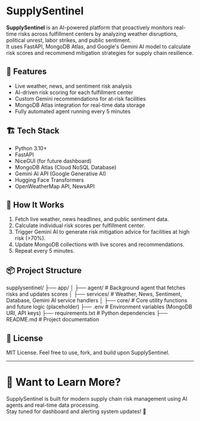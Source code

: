 # SupplySentinel

**SupplySentinel** is an AI-powered platform that proactively monitors real-time risks across fulfillment centers by analyzing weather disruptions, political unrest, labor strikes, and public sentiment.  
It uses FastAPI, MongoDB Atlas, and Google's Gemini AI model to calculate risk scores and recommend mitigation strategies for supply chain resilience.

## 🌟 Features

- Live weather, news, and sentiment risk analysis
- AI-driven risk scoring for each fulfillment center
- Custom Gemini recommendations for at-risk facilities
- MongoDB Atlas integration for real-time data storage
- Fully automated agent running every 5 minutes

## 🏗️ Tech Stack

- Python 3.10+
- FastAPI
- NiceGUI (for future dashboard)
- MongoDB Atlas (Cloud NoSQL Database)
- Gemini AI API (Google Generative AI)
- Hugging Face Transformers
- OpenWeatherMap API, NewsAPI

## 🚀 How It Works

1. Fetch live weather, news headlines, and public sentiment data.
2. Calculate individual risk scores per fulfillment center.
3. Trigger Gemini AI to generate risk mitigation advice for facilities at high risk (>70%).
4. Update MongoDB collections with live scores and recommendations.
5. Repeat every 5 minutes.

## 📦 Project Structure
supplysentinel/ 
├── app/ 
│ ├── agent/ # Background agent that fetches risks and updates scores 
│ ├── services/ # Weather, News, Sentiment, Database, Gemini AI service handlers 
│ ├── core/ # Core utility functions and future logic (placeholder) 
├── .env # Environment variables (MongoDB URI, API keys) 
├── requirements.txt # Python dependencies 
├── README.md # Project documentation


## 📜 License

MIT License. Feel free to use, fork, and build upon SupplySentinel.

---

# 📣 Want to Learn More?

SupplySentinel is built for modern supply chain risk management using AI agents and real-time data processing.  
Stay tuned for dashboard and alerting system updates! 🚀
